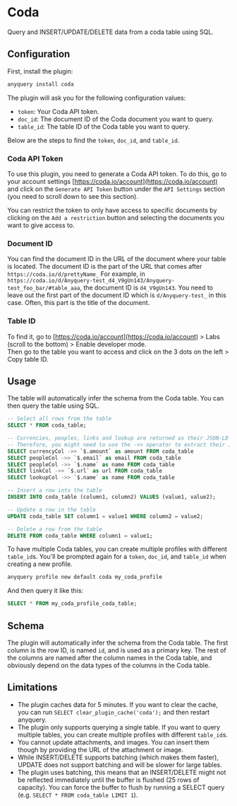 # Coda

Query and INSERT/UPDATE/DELETE data from a coda table using SQL.

## Configuration

First, install the plugin:

```bash
anyquery install coda
```

The plugin will ask you for the following configuration values:

- `token`: Your Coda API token.
- `doc_id`: The document ID of the Coda document you want to query.
- `table_id`: The table ID of the Coda table you want to query.

Below are the steps to find the `token`, `doc_id`, and `table_id`.

### Coda API Token

To use this plugin, you need to generate a Coda API token. To do this, go to your account settings [https://coda.io/account](https://coda.io/account) and click on the `Generate API Token` button under the `API Settings` section (you need to scroll down to see this section).

You can restrict the token to only have access to specific documents by clicking on the `Add a restriction` button and selecting the documents you want to give access to.

### Document ID

You can find the document ID in the URL of the document where your table is located. The document ID is the part of the URL that comes after `https://coda.io/d/prettyName_`
For example, in `https://coda.io/d/Anyquery-test_d4_V9gUn143/Anyquery-test_foo_bar/#table_aaa`, the document ID is `d4_V9gUn143`. You need to leave out the first part of the document ID which is `d/Anyquery-test_` in this case. Often, this part is the title of the document.

### Table ID

To find it, go to [https://coda.io/account](https://coda.io/account) > Labs (scroll to the bottom) > Enable developer mode.  
Then go to the table you want to access and click on the 3 dots on the left > Copy table ID.

## Usage

The table will automatically infer the schema from the Coda table. You can then query the table using SQL.

```sql
-- Select all rows from the table
SELECT * FROM coda_table;

-- Currencies, peoples, links and lookup are returned as their JSON-LD representation
-- Therefore, you might need to use the ->> operator to extract their JSON value
SELECT currencyCol ->> `$.amount` as amount FROM coda_table
SELECT peopleCol ->> `$.email` as email FROM coda_table
SELECT peopleCol ->> `$.name` as name FROM coda_table
SELECT linkCol ->> `$.url` as url FROM coda_table
SELECT lookupCol ->> `$.name` as name FROM coda_table

-- Insert a row into the table
INSERT INTO coda_table (column1, column2) VALUES (value1, value2);

-- Update a row in the table
UPDATE coda_table SET column1 = value1 WHERE column2 = value2;

-- Delete a row from the table
DELETE FROM coda_table WHERE column1 = value1;
```

To have multiple Coda tables, you can create multiple profiles with different `table_id`s. You'll be prompted again for a `token`, `doc_id`, and `table_id` when creating a new profile.

```bash
anyquery profile new default coda my_coda_profile
```

And then query it like this:

```sql
SELECT * FROM my_coda_profile_coda_table;
```

## Schema

The plugin will automatically infer the schema from the Coda table. The first column is the row ID, is named `id`, and is used as a primary key. The rest of the columns are named after the column names in the Coda table, and obviously depend on the data types of the columns in the Coda table.

## Limitations

- The plugin caches data for 5 minutes. If you want to clear the cache, you can run `SELECT clear_plugin_cache('coda');` and then restart anyquery.
- The plugin only supports querying a single table. If you want to query multiple tables, you can create multiple profiles with different `table_id`s.
- You cannot update attachments, and images. You can insert them though by providing the URL of the attachment or image.
- While INSERT/DELETE supports batching (which makes them faster), UPDATE does not support batching and will be slower for large tables.
- The plugin uses batching, this means that an INSERT/DELETE might not be reflected immediately until the buffer is flushed (25 rows of capacity). You can force the buffer to flush by running a SELECT query (e.g. `SELECT * FROM coda_table LIMIT 1`).
